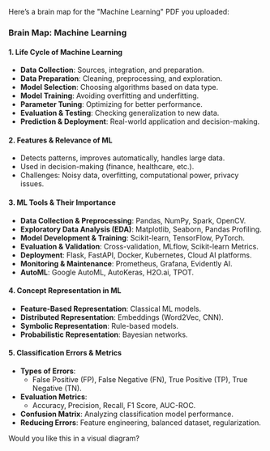 
Here’s a brain map for the "Machine Learning" PDF you uploaded:

### **Brain Map: Machine Learning**

#### **1. Life Cycle of Machine Learning**

- **Data Collection**: Sources, integration, and preparation.
- **Data Preparation**: Cleaning, preprocessing, and exploration.
- **Model Selection**: Choosing algorithms based on data type.
- **Model Training**: Avoiding overfitting and underfitting.
- **Parameter Tuning**: Optimizing for better performance.
- **Evaluation & Testing**: Checking generalization to new data.
- **Prediction & Deployment**: Real-world application and decision-making.

#### **2. Features & Relevance of ML**

- Detects patterns, improves automatically, handles large data.
- Used in decision-making (finance, healthcare, etc.).
- Challenges: Noisy data, overfitting, computational power, privacy issues.

#### **3. ML Tools & Their Importance**

- **Data Collection & Preprocessing**: Pandas, NumPy, Spark, OpenCV.
- **Exploratory Data Analysis (EDA)**: Matplotlib, Seaborn, Pandas Profiling.
- **Model Development & Training**: Scikit-learn, TensorFlow, PyTorch.
- **Evaluation & Validation**: Cross-validation, MLflow, Scikit-learn Metrics.
- **Deployment**: Flask, FastAPI, Docker, Kubernetes, Cloud AI platforms.
- **Monitoring & Maintenance**: Prometheus, Grafana, Evidently AI.
- **AutoML**: Google AutoML, AutoKeras, H2O.ai, TPOT.

#### **4. Concept Representation in ML**

- **Feature-Based Representation**: Classical ML models.
- **Distributed Representation**: Embeddings (Word2Vec, CNN).
- **Symbolic Representation**: Rule-based models.
- **Probabilistic Representation**: Bayesian networks.

#### **5. Classification Errors & Metrics**

- **Types of Errors**:
    - False Positive (FP), False Negative (FN), True Positive (TP), True Negative (TN).
- **Evaluation Metrics**:
    - Accuracy, Precision, Recall, F1 Score, AUC-ROC.
- **Confusion Matrix**: Analyzing classification model performance.
- **Reducing Errors**: Feature engineering, balanced dataset, regularization.

Would you like this in a visual diagram?